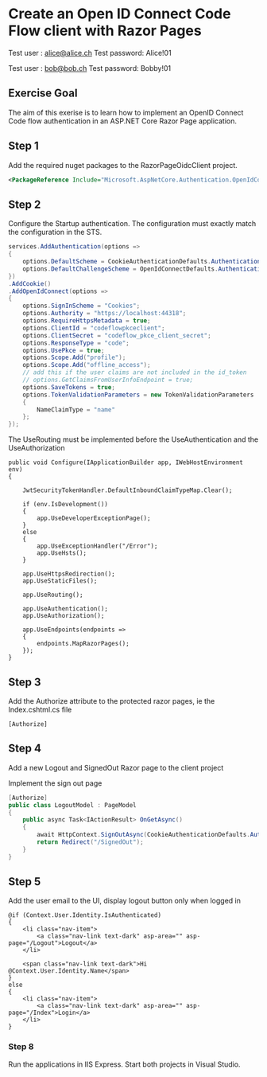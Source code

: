 
# Create an Open ID Connect Code Flow client with Razor Pages

Test user : alice@alice.ch
Test password: Alice!01

Test user : bob@bob.ch
Test password: Bobby!01

## Exercise Goal

The aim of this exerise is to learn how to implement an OpenID Connect Code flow authentication in an ASP.NET Core Razor Page application.

## Step 1 

Add the required nuget packages to the RazorPageOidcClient project.

```xml
<PackageReference Include="Microsoft.AspNetCore.Authentication.OpenIdConnect" Version="3.0.0" />
```

## Step 2 

Configure the Startup authentication. The configuration must exactly match the configuration in the STS. 

```csharp
services.AddAuthentication(options =>
{
	options.DefaultScheme = CookieAuthenticationDefaults.AuthenticationScheme;
	options.DefaultChallengeScheme = OpenIdConnectDefaults.AuthenticationScheme;
})
.AddCookie()
.AddOpenIdConnect(options =>
{
	options.SignInScheme = "Cookies";
	options.Authority = "https://localhost:44318";
	options.RequireHttpsMetadata = true;
	options.ClientId = "codeflowpkceclient";
	options.ClientSecret = "codeflow_pkce_client_secret";
	options.ResponseType = "code";
	options.UsePkce = true;
	options.Scope.Add("profile");
	options.Scope.Add("offline_access");
	// add this if the user claims are not included in the id_token
	// options.GetClaimsFromUserInfoEndpoint = true;
	options.SaveTokens = true;
	options.TokenValidationParameters = new TokenValidationParameters
	{
		NameClaimType = "name"
	};
});
```

The UseRouting must be implemented before the UseAuthentication and the UseAuthorization

```
public void Configure(IApplicationBuilder app, IWebHostEnvironment env)
{

	JwtSecurityTokenHandler.DefaultInboundClaimTypeMap.Clear();

	if (env.IsDevelopment())
	{
		app.UseDeveloperExceptionPage();
	}
	else
	{
		app.UseExceptionHandler("/Error");
		app.UseHsts();
	}

	app.UseHttpsRedirection();
	app.UseStaticFiles();

	app.UseRouting();

	app.UseAuthentication();
	app.UseAuthorization();

	app.UseEndpoints(endpoints =>
	{
		endpoints.MapRazorPages();
	});
}
```

## Step 3 

Add the Authorize attribute to the protected razor pages, ie  the Index.cshtml.cs file

```
[Authorize]
```

## Step 4 

Add a new Logout and SignedOut Razor page to the client project

Implement the sign out page

```csharp
[Authorize]
public class LogoutModel : PageModel
{
	public async Task<IActionResult> OnGetAsync()
	{
		await HttpContext.SignOutAsync(CookieAuthenticationDefaults.AuthenticationScheme);
		return Redirect("/SignedOut");
	}
}
```

## Step 5 

Add the user email to the UI, display logout button only when logged in

```
@if (Context.User.Identity.IsAuthenticated)
{
	<li class="nav-item">
		<a class="nav-link text-dark" asp-area="" asp-page="/Logout">Logout</a>
	</li>

	<span class="nav-link text-dark">Hi @Context.User.Identity.Name</span>
}
else
{
	<li class="nav-item">
		<a class="nav-link text-dark" asp-area="" asp-page="/Index">Login</a>
	</li>
}
```

### Step 8

Run the applications in IIS Express. Start both projects in Visual Studio.


